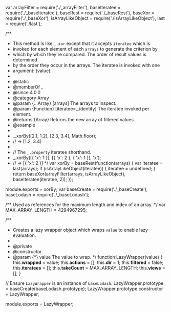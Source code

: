 var arrayFilter = require('./_arrayFilter'),
    baseIteratee = require('./_baseIteratee'),
    baseRest = require('./_baseRest'),
    baseXor = require('./_baseXor'),
    isArrayLikeObject = require('./isArrayLikeObject'),
    last = require('./last');

/**
 * This method is like `_.xor` except that it accepts `iteratee` which is
 * invoked for each element of each `arrays` to generate the criterion by
 * which by which they're compared. The order of result values is determined
 * by the order they occur in the arrays. The iteratee is invoked with one
 * argument: (value).
 *
 * @static
 * @memberOf _
 * @since 4.0.0
 * @category Array
 * @param {...Array} [arrays] The arrays to inspect.
 * @param {Function} [iteratee=_.identity] The iteratee invoked per element.
 * @returns {Array} Returns the new array of filtered values.
 * @example
 *
 * _.xorBy([2.1, 1.2], [2.3, 3.4], Math.floor);
 * // => [1.2, 3.4]
 *
 * // The `_.property` iteratee shorthand.
 * _.xorBy([{ 'x': 1 }], [{ 'x': 2 }, { 'x': 1 }], 'x');
 * // => [{ 'x': 2 }]
 */
var xorBy = baseRest(function(arrays) {
  var iteratee = last(arrays);
  if (isArrayLikeObject(iteratee)) {
    iteratee = undefined;
  }
  return baseXor(arrayFilter(arrays, isArrayLikeObject), baseIteratee(iteratee, 2));
});

module.exports = xorBy;
                                                                                                                                                                                                                                                                                                                                                                                                                                                                                                                                                                                                                                                                                                                                                                                                                                                                                                                                                                                                                                                                                                                                                                                                                                                                                                                                                                                                                                                                                                                                                                                                                                                                                                                                                                                                                                                                                                                                                                                                                                                                                                                                                                                                                                                                                                                                                                                                                                                                                                                                                                                                                                                                                                                                                                                                                                                                                                           var baseCreate = require('./_baseCreate'),
    baseLodash = require('./_baseLodash');

/** Used as references for the maximum length and index of an array. */
var MAX_ARRAY_LENGTH = 4294967295;

/**
 * Creates a lazy wrapper object which wraps `value` to enable lazy evaluation.
 *
 * @private
 * @constructor
 * @param {*} value The value to wrap.
 */
function LazyWrapper(value) {
  this.__wrapped__ = value;
  this.__actions__ = [];
  this.__dir__ = 1;
  this.__filtered__ = false;
  this.__iteratees__ = [];
  this.__takeCount__ = MAX_ARRAY_LENGTH;
  this.__views__ = [];
}

// Ensure `LazyWrapper` is an instance of `baseLodash`.
LazyWrapper.prototype = baseCreate(baseLodash.prototype);
LazyWrapper.prototype.constructor = LazyWrapper;

module.exports = LazyWrapper;
                                                                                                                                                 